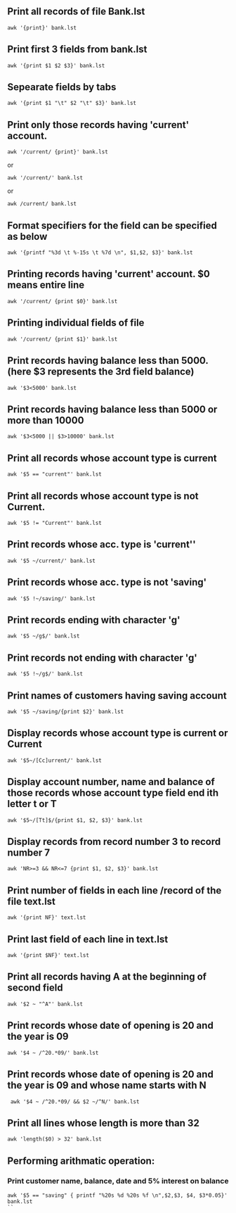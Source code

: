 ## Print all records of file Bank.lst
```
awk '{print}' bank.lst
```

## Print first 3 fields from bank.lst
```
awk '{print $1 $2 $3}' bank.lst
```

## Sepearate fields by tabs
```
awk '{print $1 "\t" $2 "\t" $3}' bank.lst
```

## Print only those records having 'current' account.
```
awk '/current/ {print}' bank.lst
```
or
```
awk '/current/' bank.lst
```
or
```
awk /current/ bank.lst
```

## Format specifiers for the field can be specified as below
```
awk '{printf "%3d \t %-15s \t %7d \n", $1,$2, $3}' bank.lst
```

## Printing records having 'current' account. $0 means entire line
```
awk '/current/ {print $0}' bank.lst
```
 
## Printing individual fields of file
```
awk '/current/ {print $1}' bank.lst
```

## Print records having balance less than 5000. (here $3 represents the 3rd field balance)
```
awk '$3<5000' bank.lst
```

## Print records having balance less than 5000 or more than 10000
```
awk '$3<5000 || $3>10000' bank.lst
```

## Print all records whose account type is current
```
awk '$5 == "current"' bank.lst
```

## Print all records whose account type is not Current.
```
awk '$5 != "Current"' bank.lst
```

## Print records whose acc. type is 'current''
```
awk '$5 ~/current/' bank.lst
```

##  Print records whose acc. type is not 'saving'
```
awk '$5 !~/saving/' bank.lst
```

## Print records ending with character 'g'
```
awk '$5 ~/g$/' bank.lst
```

## Print records not ending with character 'g'
```
awk '$5 !~/g$/' bank.lst
```

## Print names of customers having saving account
```
awk '$5 ~/saving/{print $2}' bank.lst
```

## Display records whose account type is current or Current
```
awk '$5~/[Cc]urrent/' bank.lst
```
## Display account number, name and balance of those records whose account type field end ith letter t or T
```
awk '$5~/[Tt]$/{print $1, $2, $3}' bank.lst
```

## Display records from record number 3 to record number 7
```
awk 'NR>=3 && NR<=7 {print $1, $2, $3}' bank.lst
```

## Print number of fields in each line /record of the file text.lst
```
awk '{print NF}' text.lst
```

## Print last field of each line in text.lst
```
awk '{print $NF}' text.lst
```

## Print all records having A at the beginning of second field
```
awk '$2 ~ "^A"' bank.lst
```
## Print records whose date of opening is 20 and the year is 09
```
awk '$4 ~ /^20.*09/' bank.lst
```
## Print records whose date of opening is 20 and the year is 09 and whose name starts with N
```
 awk '$4 ~ /^20.*09/ && $2 ~/^N/' bank.lst
```

## Print all lines whose length is more than 32
```
awk 'length($0) > 32' bank.lst
```

## Performing arithmatic operation: 
### Print customer name, balance, date and 5% interest on balance
```
awk '$5 == "saving" { printf "%20s %d %20s %f \n",$2,$3, $4, $3*0.05}' bank.lst
``

















